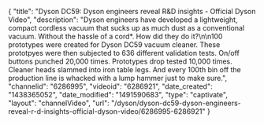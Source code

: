 {
    "title": "Dyson DC59: Dyson engineers reveal R&D insights - Official Dyson Video",
    "description": "Dyson engineers have developed a lightweight, compact cordless vacuum that sucks up as much dust as a conventional vacuum. Without the hassle of a cord*. How did they do it?\n\n100 prototypes were created for Dyson DC59 vacuum cleaner. These prototpyes were then subjected to 636 different validation tests. On\/off buttons punched 20,000 times. Prototypes drop tested 10,000 times. Cleaner heads slammed into iron table legs. And every 100th bin off the production line is whacked with a lump hammer just to make sure.",
    "channelid": "6286995",
    "videoid": "6286921",
    "date_created": "1438365052",
    "date_modified": "1491590683",
    "type": "captivate",
    "layout": "channelVideo",
    "url": "\/dyson\/dyson-dc59-dyson-engineers-reveal-r-d-insights-official-dyson-video\/6286995-6286921"
}